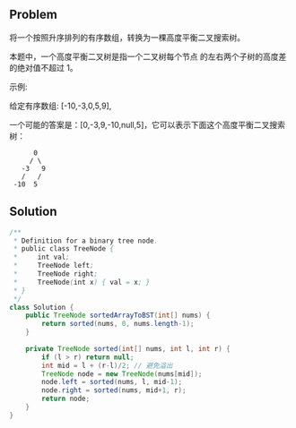 ## Problem
将一个按照升序排列的有序数组，转换为一棵高度平衡二叉搜索树。

本题中，一个高度平衡二叉树是指一个二叉树每个节点 的左右两个子树的高度差的绝对值不超过 1。

示例:

给定有序数组: [-10,-3,0,5,9],

一个可能的答案是：[0,-3,9,-10,null,5]，它可以表示下面这个高度平衡二叉搜索树：
```
      0
     / \
   -3   9
   /   /
 -10  5
```

## Solution
```java
/**
 * Definition for a binary tree node.
 * public class TreeNode {
 *     int val;
 *     TreeNode left;
 *     TreeNode right;
 *     TreeNode(int x) { val = x; }
 * }
 */
class Solution {
    public TreeNode sortedArrayToBST(int[] nums) {
        return sorted(nums, 0, nums.length-1);
    }
    
    private TreeNode sorted(int[] nums, int l, int r) {
        if (l > r) return null;
        int mid = l + (r-l)/2; // 避免溢出
        TreeNode node = new TreeNode(nums[mid]);
        node.left = sorted(nums, l, mid-1);
        node.right = sorted(nums, mid+1, r);
        return node;
    }
}
```